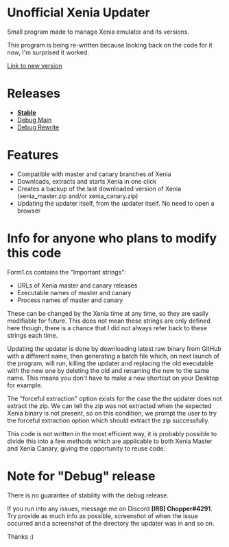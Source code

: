 # Unofficial Xenia Updater
Small program made to manage Xenia emulator and its versions.

This program is being re-written because looking back on the code for it now, I'm surprised it worked.

[Link to new version](https://github.com/Chopper1337/XeniaUpdater/tree/Rewrite)

# Releases

* [**Stable**](https://github.com/Chopper1337/XeniaUpdater/raw/main/bin/Release/XeniaUpdater.exe)
* [Debug Main](https://github.com/Chopper1337/XeniaUpdater/raw/main/bin/Debug/XeniaUpdater.exe)
* [Debug Rewrite](https://github.com/Chopper1337/XeniaUpdater/raw/Rewrite/bin/Debug/XeniaUpdater.exe)

# Features

* Compatible with master and canary branches of Xenia
* Downloads, extracts and starts Xenia in one click
* Creates a backup of the last downloaded version of Xenia (xenia_master.zip and/or xenia_canary.zip)
* Updating the updater itself, from the updater itself. No need to open a browser

# Info for anyone who plans to modify this code

Form1.cs contains the "Important strings":
* URLs of Xenia master and canary releases
* Executable names of master and canary
* Process names of master and canary

These can be changed by the Xenia time at any time, so they are easily modifiable for future. This does not mean these strings are only defined here though, there is a chance that I did not always refer back to these strings each time.

Updating the updater is done by downloading latest raw binary from GitHub with a different name, then generating a batch file which, on next launch of the program, will run, killing the updater and replacing the old executable with the new one by deleting the old and renaming the new to the same name. This means you don't have to make a new shortcut on your Desktop for example.

The "forceful extraction" option exists for the case the the updater does not extract the zip. We can tell the zip was not extracted when the expected Xenia binary is not present, so on this condition, we prompt the user to try the forceful extraction option which should extract the zip successfully.

This code is not written in the most efficient way, it is probably possible to divide this into a few methods which are applicable to both Xenia Master and Xenia Canary, giving the opportunity to reuse code. 

# Note for "Debug" release

There is no guarantee of stability with the debug release.

If you run into any issues, message me on Discord **[IRB] Chopper#4291**.
Try provide as much info as possible, screenshot of when the issue occurred and a screenshot of the directory the updater was in and so on.

Thanks :)
